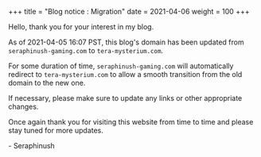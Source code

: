 +++
title = "Blog notice : Migration"
date = 2021-04-06
weight = 100
+++

Hello, thank you for your interest in my blog.

As of 2021-04-05 16:07 PST, this blog's domain has been updated from `seraphinush-gaming.com` to `tera-mysterium.com`.

For some duration of time, `seraphinush-gaming.com` will automatically redirect to `tera-mysterium.com` to allow a smooth transition from the old domain to the new one.

If necessary, please make sure to update any links or other appropriate changes.

Once again thank you for visiting this website from time to time and please stay tuned for more updates.

\- Seraphinush